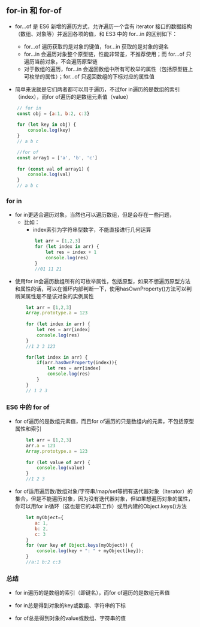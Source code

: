 
## for-in 和 for-of

- for...of 是 ES6 新增的遍历方式，允许遍历一个含有 iterator 接口的数据结构（数组、对象等）并返回各项的值，和 ES3 中的 for...in 的区别如下：
    - for...of 遍历获取的是对象的键值，for...in 获取的是对象的键名
    - for...in 会遍历对象整个原型链，性能非常差，不推荐使用；而 for...of 只遍历当前对象，不会遍历原型链
    - 对于数组的遍历，for...in 会返回数组中所有可枚举的属性（包括原型链上可枚举的属性）；for...of 只返回数组的下标对应的属性值

- 简单来说就是它们两者都可以用于遍历，不过for in遍历的是数组的索引（index），而for of遍历的是数组元素值（value）
```js
    // for in
    const obj = {a:1, b:2, c:3}
        
    for (let key in obj) {
        console.log(key)
    }
    // a b c

    //for of
    const array1 = ['a', 'b', 'c']
    
    for (const val of array1) {
        console.log(val)
    }
    // a b c
```

### for in
- for in更适合遍历对象，当然也可以遍历数组，但是会存在一些问题，
    - 比如：
        - index索引为字符串型数字，不能直接进行几何运算
        ```js
            let arr = [1,2,3]
            for (let index in arr) {
                let res = index + 1
                console.log(res)
            }
            //01 11 21
        ```
- 使用for in会遍历数组所有的可枚举属性，包括原型，如果不想遍历原型方法和属性的话，可以在循环内部判断一下，使用hasOwnProperty()方法可以判断某属性是不是该对象的实例属性
    ```js
        let arr = [1,2,3]
        Array.prototype.a = 123
            
        for (let index in arr) {
            let res = arr[index]
            console.log(res)
        }
        //1 2 3 123

        for(let index in arr) {
            if(arr.hasOwnProperty(index)){
                let res = arr[index]
                console.log(res)
            }
        }
        // 1 2 3
    ```

### ES6 中的 for of
- for of遍历的是数组元素值，而且for of遍历的只是数组内的元素，不包括原型属性和索引
    ```js
        let arr = [1,2,3]
        arr.a = 123
        Array.prototype.a = 123
            
        for (let value of arr) {
            console.log(value)
        }
        //1 2 3
    ```
- for of适用遍历数/数组对象/字符串/map/set等拥有迭代器对象（iterator）的集合，但是不能遍历对象，因为没有迭代器对象，但如果想遍历对象的属性，你可以用for in循环（这也是它的本职工作）或用内建的Object.keys()方法
    ```js
        let myObject={
        　　a: 1,
        　　b: 2,
        　　c: 3
        }
        for (var key of Object.keys(myObject)) {
            console.log(key + ": " + myObject[key]);
        }
        //a:1 b:2 c:3
    ```

### 总结
- for in遍历的是数组的索引（即键名），而for of遍历的是数组元素值

- for in总是得到对象的key或数组、字符串的下标

- for of总是得到对象的value或数组、字符串的值